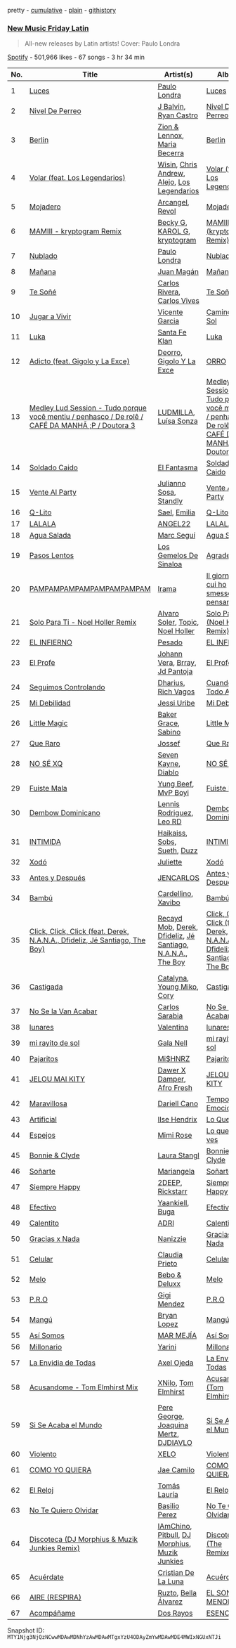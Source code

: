 pretty - [cumulative](/playlists/cumulative/37i9dQZF1DX1hVRardJ30X.md) - [plain](/playlists/plain/37i9dQZF1DX1hVRardJ30X) - [githistory](https://github.githistory.xyz/mackorone/spotify-playlist-archive/blob/main/playlists/plain/37i9dQZF1DX1hVRardJ30X)

### [New Music Friday Latin](https://open.spotify.com/playlist/37i9dQZF1DX1hVRardJ30X)

> All\-new releases by Latin artists! Cover: Paulo Londra

[Spotify](https://open.spotify.com/user/spotify) - 501,966 likes - 67 songs - 3 hr 34 min

| No. | Title | Artist(s) | Album | Length |
|---|---|---|---|---|
| 1 | [Luces](https://open.spotify.com/track/77UICuAzXRYuJqdhcy6R3m) | [Paulo Londra](https://open.spotify.com/artist/3vQ0GE3mI0dAaxIMYe5g7z) | [Luces](https://open.spotify.com/album/33y9UsVrEeUltpFdq8aPxZ) | 2:52 |
| 2 | [Nivel De Perreo](https://open.spotify.com/track/0nDGgXV5oI8TdAmWjUx65l) | [J Balvin](https://open.spotify.com/artist/1vyhD5VmyZ7KMfW5gqLgo5), [Ryan Castro](https://open.spotify.com/artist/7j6DKwmjbxvpQO8h914uEz) | [Nivel De Perreo](https://open.spotify.com/album/6uDeoe39q6zh4vNScJTTgr) | 2:31 |
| 3 | [Berlin](https://open.spotify.com/track/2IzV2SPZQLadtA46ni3ICq) | [Zion & Lennox](https://open.spotify.com/artist/21451j1KhjAiaYKflxBjr1), [Maria Becerra](https://open.spotify.com/artist/1DxLCyH42yaHKGK3cl5bvG) | [Berlin](https://open.spotify.com/album/3UoZyegj8BdpkwA2iSOwZa) | 4:06 |
| 4 | [Volar \(feat\. Los Legendarios\)](https://open.spotify.com/track/6hrLV324vAy3frmFZZvnEX) | [Wisin](https://open.spotify.com/artist/3E6xrwgnVfYCrCs0ePERDz), [Chris Andrew](https://open.spotify.com/artist/7vnithGAUscrk9Imtyr6Sd), [Alejo](https://open.spotify.com/artist/50sIhX3HytFEwQXZJLUZQE), [Los Legendarios](https://open.spotify.com/artist/0n6sKrG0xKAf8xmdqeNGke) | [Volar \(feat\. Los Legendarios\)](https://open.spotify.com/album/6ktIFKel3BO3Mv9VLvR6R1) | 3:33 |
| 5 | [Mojadero](https://open.spotify.com/track/6CuLgRNyiHtWcRCqFeZA8i) | [Arcangel](https://open.spotify.com/artist/4SsVbpTthjScTS7U2hmr1X), [Revol](https://open.spotify.com/artist/2wYOpkTJZGByNEOjEnSmoW) | [Mojadero](https://open.spotify.com/album/7ptOOr9s01AaepOVD7ACOl) | 2:39 |
| 6 | [MAMIII \- kryptogram Remix](https://open.spotify.com/track/46Lqs8FqqomRGmRmpm1Adx) | [Becky G](https://open.spotify.com/artist/4obzFoKoKRHIphyHzJ35G3), [KAROL G](https://open.spotify.com/artist/790FomKkXshlbRYZFtlgla), [kryptogram](https://open.spotify.com/artist/184mGxeseZkY2w05Nr4Tui) | [MAMIII \(kryptogram Remix\)](https://open.spotify.com/album/60CnppsgEGpKhlT4xV5TGz) | 3:29 |
| 7 | [Nublado](https://open.spotify.com/track/5JCquuXMmdXNypO32fPb0M) | [Paulo Londra](https://open.spotify.com/artist/3vQ0GE3mI0dAaxIMYe5g7z) | [Nublado](https://open.spotify.com/album/4Xzp1DYT87Uabsz9FutNyL) | 3:00 |
| 8 | [Mañana](https://open.spotify.com/track/6zt714oXx7CEE2XPTSiCeZ) | [Juan Magán](https://open.spotify.com/artist/1ackd5XprZEkH3McKbQD51) | [Mañana](https://open.spotify.com/album/1lw7fksyyscESEnD5W0I4O) | 3:18 |
| 9 | [Te Soñé](https://open.spotify.com/track/65ppBwrWamnB3tSmDZUYPz) | [Carlos Rivera](https://open.spotify.com/artist/39yVoqm6sYFvvqF1RciUVf), [Carlos Vives](https://open.spotify.com/artist/4vhNDa5ycK0ST968ek7kRr) | [Te Soñé](https://open.spotify.com/album/4KqGXxT87BWM8NSBmWsqYs) | 3:35 |
| 10 | [Jugar a Vivir](https://open.spotify.com/track/1QlZUoChINBN5BMRmZF0sS) | [Vicente Garcia](https://open.spotify.com/artist/2Otnykd696YidQYfEGVmNq) | [Camino al Sol](https://open.spotify.com/album/1XuG26LABHJVOLlf8VqkSN) | 3:45 |
| 11 | [Luka](https://open.spotify.com/track/0HOMEZoKV1y70FxcLmVEfX) | [Santa Fe Klan](https://open.spotify.com/artist/4tm8CEdm4pkQsEh4jIr9Yp) | [Luka](https://open.spotify.com/album/53nHorAyot2oj5yEjoMS3g) | 4:05 |
| 12 | [Adicto \(feat\. Gigolo y La Exce\)](https://open.spotify.com/track/2L6rsP2nThuVySclwSUkBT) | [Deorro](https://open.spotify.com/artist/6VD4UEUPvtsemqD3mmTqCR), [Gigolo Y La Exce](https://open.spotify.com/artist/7lCRuW6BSXGAsxuQV9lR0i) | [ORRO](https://open.spotify.com/album/05DvB52So1wX0F8txvQDHB) | 3:20 |
| 13 | [Medley Lud Session \- Tudo porque você mentiu / penhasco / De rolê / CAFÉ DA MANHÃ ;P / Doutora 3](https://open.spotify.com/track/3JFB72hbbt3zy30puJTc3q) | [LUDMILLA](https://open.spotify.com/artist/3CDoRporvSjdzTrm99a3gi), [Luísa Sonza](https://open.spotify.com/artist/4PzYKhC14sTJNEr0dzoo0d) | [Medley Lud Session \- Tudo porque você mentiu / penhasco / De rolê / CAFÉ DA MANHÃ ;P / Doutora 3](https://open.spotify.com/album/4rQEAhGCxPJFlkJGymvmyz) | 9:39 |
| 14 | [Soldado Caido](https://open.spotify.com/track/2R0XLhQjJWkAz6kOniuyOs) | [El Fantasma](https://open.spotify.com/artist/0my6Pg4I28dVcZLSpAkqhv) | [Soldado Caido](https://open.spotify.com/album/4dUfwpxtL9UyaZiNld8sSm) | 3:02 |
| 15 | [Vente Al Party](https://open.spotify.com/track/17ig894RClkWBNaVtENDrb) | [Julianno Sosa](https://open.spotify.com/artist/4IC2X34tZmHG3VfTbpzvwL), [Standly](https://open.spotify.com/artist/0rjms710nwQTdrQheXHJfz) | [Vente Al Party](https://open.spotify.com/album/341LvImqrdzts52GlxRFfE) | 2:24 |
| 16 | [Q\-Lito](https://open.spotify.com/track/1W9c0BUe6ETdtBfQyqeOgw) | [Sael](https://open.spotify.com/artist/6Itjwvv5YmsC8ZcI5N4Jux), [Emilia](https://open.spotify.com/artist/0AqlFI0tz2DsEoJlKSIiT9) | [Q\-Lito](https://open.spotify.com/album/7vy05msyjhqtzv6wgemce7) | 3:08 |
| 17 | [LALALA](https://open.spotify.com/track/0vjqOn8iw1jQygL4KK2JCu) | [ANGEL22](https://open.spotify.com/artist/77dCZ05TEfVFypRDzM1R44) | [LALALA](https://open.spotify.com/album/1oOiiAylUiGg1ccIvP5wha) | 2:42 |
| 18 | [Agua Salada](https://open.spotify.com/track/22QO6gby3fhNRkNVAFxp5v) | [Marc Seguí](https://open.spotify.com/artist/5FQ8tBUtIamA2hRtatrYUF) | [Agua Salada](https://open.spotify.com/album/3bKROtBqvLYbu3zXuRqR3W) | 3:33 |
| 19 | [Pasos Lentos](https://open.spotify.com/track/2gwWr4oV3hN9PVJZd3KDAe) | [Los Gemelos De Sinaloa](https://open.spotify.com/artist/1Zkxm1dM3HI3QkTmxUEVQA) | [Agradecido](https://open.spotify.com/album/3MKAMCVlSIMDWnnBihi6JH) | 2:04 |
| 20 | [PAMPAMPAMPAMPAMPAMPAMPAM](https://open.spotify.com/track/0N8UI3JyFSif4lKWLbb0mL) | [Irama](https://open.spotify.com/artist/5iot8OPcosJN9nCl7I5SdK) | [Il giorno in cui ho smesso di pensare](https://open.spotify.com/album/2yEInt9zls2ptLm9i6S22g) | 2:38 |
| 21 | [Solo Para Ti \- Noel Holler Remix](https://open.spotify.com/track/0sBqtbL5ec79SStdROXPCF) | [Alvaro Soler](https://open.spotify.com/artist/2urF8dgLVfDjunO0pcHUEe), [Topic](https://open.spotify.com/artist/0u6GtibW46tFX7koQ6uNJZ), [Noel Holler](https://open.spotify.com/artist/7GAYMj354pCJ0yazsS0ryj) | [Solo Para Ti \(Noel Holler Remix\)](https://open.spotify.com/album/3g83OZ26FKQOLNaUBKYOtM) | 2:52 |
| 22 | [EL INFIERNO](https://open.spotify.com/track/2DhbJTNWJ4ChxnMEcY0WAq) | [Pesado](https://open.spotify.com/artist/4BwiodzEp9Hwes5HeFjMVK) | [EL INFIERNO](https://open.spotify.com/album/5zM5b1Ha8HwK6w5xRO4DFf) | 3:37 |
| 23 | [El Profe](https://open.spotify.com/track/6Y5tKbcjaJ6G6QUFt4QkLi) | [Johann Vera](https://open.spotify.com/artist/3LP4XtcdBxAaO3ZevTTppB), [Brray](https://open.spotify.com/artist/1GKIlPFdcewHtpDVCQ8zmJ), [Jd Pantoja](https://open.spotify.com/artist/7yjRUA0Iz3VI4Kqa5oPJZK) | [El Profe](https://open.spotify.com/album/2l605nfzM6RDJlCAql8SwZ) | 3:26 |
| 24 | [Seguimos Controlando](https://open.spotify.com/track/13JM0SByzyhK1RmpzvVWxH) | [Dharius](https://open.spotify.com/artist/66RfYVdftqnuHRicyClgL0), [Rich Vagos](https://open.spotify.com/artist/1FCItwxfRieMGhR0eRxotU) | [Cuando Todo Acaba](https://open.spotify.com/album/6DBSL2wSLwqvbpBsgSyBKF) | 2:55 |
| 25 | [Mi Debilidad](https://open.spotify.com/track/4v0sauzLj1dl0qal8Df10K) | [Jessi Uribe](https://open.spotify.com/artist/3SN7I8KV2qBwTCZ4aNDcbS) | [Mi Debilidad](https://open.spotify.com/album/2pF1NY0OFobpsMF8lkzIRq) | 2:38 |
| 26 | [Little Magic](https://open.spotify.com/track/6axi7nQTwXEwLMUwsLyCdt) | [Baker Grace](https://open.spotify.com/artist/70RgxMmZhLLWxRlbUFQKR2), [Sabino](https://open.spotify.com/artist/0zgFL90nGTrH2iOMD8Vysy) | [Little Magic](https://open.spotify.com/album/29L5GAFo7YWC8wpj09Q11A) | 3:32 |
| 27 | [Que Raro](https://open.spotify.com/track/3ojvSojw2CF9fQDoAfAqJG) | [Jossef](https://open.spotify.com/artist/7kaC28XGoTp1ViSZAA0iuX) | [Que Raro](https://open.spotify.com/album/7dDFKnpDJYSKDLJ2941cgu) | 2:52 |
| 28 | [NO SÉ XQ](https://open.spotify.com/track/3e60SjZURG4z5bybg7Smp0) | [Seven Kayne](https://open.spotify.com/artist/4C29ETLBPmYKYwtJUepbJz), [Diablo](https://open.spotify.com/artist/38cfgJjmUEknY8JKyFBipW) | [NO SÉ XQ](https://open.spotify.com/album/2NtQ2Ke4PsNhL7DbWWKU0k) | 3:12 |
| 29 | [Fuiste Mala](https://open.spotify.com/track/5k4ONoxlb2FwxcMwEpQBz8) | [Yung Beef](https://open.spotify.com/artist/1rTUwYS38LkQTlT2fhikch), [MvP Boyi](https://open.spotify.com/artist/5SVFX6A9E7vOBlgQObFsbj) | [Fuiste Mala](https://open.spotify.com/album/2SrmkNrGZYsYHKD44uQa4v) | 3:20 |
| 30 | [Dembow Dominicano](https://open.spotify.com/track/6IiPbCJXLJbigeFoWuftWa) | [Lennis Rodriguez](https://open.spotify.com/artist/4Rzu63KnqMsThOdfkrJk1Z), [Leo RD](https://open.spotify.com/artist/7w0t8O8nbirfLvGJgKK0xk) | [Dembow Dominicano](https://open.spotify.com/album/1Q6G7NqJ3cN2rTtnNO25za) | 2:36 |
| 31 | [INTIMIDA](https://open.spotify.com/track/2MFyjfYPZOLzBM8ia0uuoO) | [Haikaiss](https://open.spotify.com/artist/53iGNetIf91uZx4Jb54cgb), [Sobs](https://open.spotify.com/artist/0zuan1WYTIhlisigYXsqY9), [Sueth](https://open.spotify.com/artist/4ZyBq7WEL7d2dDH0BkVDPX), [Duzz](https://open.spotify.com/artist/4oPnjkJcLqOim9KJxvIYMz) | [INTIMIDA](https://open.spotify.com/album/5wdZ0JfxOPf9wyBaz3Hc5a) | 4:42 |
| 32 | [Xodó](https://open.spotify.com/track/22Wxpf3RUrgvQkP6RifxHa) | [Juliette](https://open.spotify.com/artist/5coW9ioCpvEYGx4v1nvWec) | [Xodó](https://open.spotify.com/album/4ytS3bELXWGYJrQpr8LBA7) | 2:24 |
| 33 | [Antes y Después](https://open.spotify.com/track/39vUqgNFd28HlIdVHiUvik) | [JENCARLOS](https://open.spotify.com/artist/3f4OfcNtgL9MLgiyOdIHC7) | [Antes y Después](https://open.spotify.com/album/6nEDOSBu5NlkqvvT2UhB5A) | 3:08 |
| 34 | [Bambú](https://open.spotify.com/track/1plEI6CCsjh8715xICKH5A) | [Cardellino](https://open.spotify.com/artist/7HFja6X48hWE58m3pQnGV0), [Xavibo](https://open.spotify.com/artist/3v2sYzsuZVd0gAhMWgl9I7) | [Bambú](https://open.spotify.com/album/7wrlN9YNTdavYy5FMssb8n) | 2:48 |
| 35 | [Click, Click, Click \(feat\. Derek, N.A.N.A., Dfideliz, Jé Santiago, The Boy\)](https://open.spotify.com/track/51mUrluXyuMMaqSrKUtMiQ) | [Recayd Mob](https://open.spotify.com/artist/1QBWA6tuiZ0JuDluPqbe71), [Derek](https://open.spotify.com/artist/4Y0VwRwAOyJutxoVpPX4td), [Dfideliz](https://open.spotify.com/artist/0oNOkdVXXFaWC9tPb7Ol10), [Jé Santiago](https://open.spotify.com/artist/4xKfNBUXa00go8RU9TwwkI), [N.A.N.A.](https://open.spotify.com/artist/4W7msxIdip7RH18eBaToND), [The Boy](https://open.spotify.com/artist/2RDrgRouTQ289ET075WYuC) | [Click, Click, Click \(feat\. Derek, N.A.N.A., Dfideliz, Jé Santiago, The Boy\)](https://open.spotify.com/album/1GXvrGeWzEwpR7rx2hEzoT) | 4:24 |
| 36 | [Castigada](https://open.spotify.com/track/3j6Ad8n9AYj2YjMXvDkZOk) | [Catalyna](https://open.spotify.com/artist/7bwjYGg7DOoLpV3AFK2Jmz), [Young Miko](https://open.spotify.com/artist/3qsKSpcV3ncke3hw52JSMB), [Cory](https://open.spotify.com/artist/7o7FisMfKqVaysG1CSIWrr) | [Castigada](https://open.spotify.com/album/2xVbGAL132T4yXoJDS8TuL) | 3:16 |
| 37 | [No Se la Van Acabar](https://open.spotify.com/track/4p08aExlo3hW1MCgcq4awB) | [Carlos Sarabia](https://open.spotify.com/artist/1aLC6PgrX4A5tfrpQozpQw) | [No Se la Van Acabar](https://open.spotify.com/album/0NSdqtfZAUxUbXJTXuvMS2) | 3:02 |
| 38 | [lunares](https://open.spotify.com/track/7FHOlF1iITc5lYpBXgzGys) | [Valentina](https://open.spotify.com/artist/3ins7Wpq5xVFJi8wZdBAFI) | [lunares](https://open.spotify.com/album/6OmRozmFfSdu7iqogj00ER) | 2:30 |
| 39 | [mi rayito de sol](https://open.spotify.com/track/7BMm9hnSEuLnnCz8HZISiu) | [Gala Nell](https://open.spotify.com/artist/4CVNESQIOFNvurriZVBarY) | [mi rayito de sol](https://open.spotify.com/album/3qjxAg6zb19S8kLFvnUsr1) | 2:27 |
| 40 | [Pajaritos](https://open.spotify.com/track/0CQRTSbC3Rq4UOSaRSabIR) | [Mi$HNRZ](https://open.spotify.com/artist/1pnscOsCDX2GTRnmxT1l1C) | [Pajaritos](https://open.spotify.com/album/0nNveD2S6rEpGlFOwwqnHD) | 2:33 |
| 41 | [JELOU MAI KITY](https://open.spotify.com/track/6GVk9D4KVEFyo00ZAcAakr) | [Dawer X Damper](https://open.spotify.com/artist/4OGeO4jU4OMK0kWh69UhtY), [Afro Fresh](https://open.spotify.com/artist/3icVuXK76JsDyI3arnqetz) | [JELOU MAI KITY](https://open.spotify.com/album/64GvwBWSsOGe4WrV9De1IV) | 3:10 |
| 42 | [Maravillosa](https://open.spotify.com/track/2tvXFz2nrT37IeYoTrIYzp) | [Dariell Cano](https://open.spotify.com/artist/5aCpXuqGhGgQhqHtGObmJT) | [Temporadas Emocionales](https://open.spotify.com/album/6inLDeo1dofeIGKtY6QZfJ) | 4:07 |
| 43 | [Artificial](https://open.spotify.com/track/6XoQKu7aUJbEacUATgofzQ) | [Ilse Hendrix](https://open.spotify.com/artist/4nKY8xVK5R0lpdv2oDyraB) | [Lo Que Fue](https://open.spotify.com/album/4FVSZPUptXmNGninasYFhT) | 3:28 |
| 44 | [Espejos](https://open.spotify.com/track/6a6Zy6G2kqpavrBdw07Z5G) | [Mimi Rose](https://open.spotify.com/artist/0gm0s1Jbc0lIuzDLHH1SYB) | [Lo que no ves](https://open.spotify.com/album/1VS6jRkmlTR5IlbxNsDFGW) | 2:15 |
| 45 | [Bonnie & Clyde](https://open.spotify.com/track/0mOyIowLFXubWMYvtFhZVG) | [Laura Stangl](https://open.spotify.com/artist/006sULnXnohbBzQaISk1tr) | [Bonnie & Clyde](https://open.spotify.com/album/6DPILCbq9EhvuF3WgqnCct) | 2:58 |
| 46 | [Soñarte](https://open.spotify.com/track/1UJbPo4QxQPrteYZdNY00H) | [Mariangela](https://open.spotify.com/artist/6rbhHufoSGkldXNhOtb6Mf) | [Soñarte](https://open.spotify.com/album/7DvbHY38S9h6wUfQftT2E6) | 3:05 |
| 47 | [Siempre Happy](https://open.spotify.com/track/3aGf3ECy05mRNhthHjqlif) | [2DEEP](https://open.spotify.com/artist/1ky3PEixUHYvSHGeO8TSmb), [Rickstarr](https://open.spotify.com/artist/0ae72SdJTJ8D7VadVuUpEQ) | [Siempre Happy](https://open.spotify.com/album/3XhOTcxYjY05zs0m9rFmD6) | 3:34 |
| 48 | [Efectivo](https://open.spotify.com/track/0Lzi8cknbf4xdDJ33g538a) | [Yaankiell](https://open.spotify.com/artist/7sBi02659qvRMHC7dMdted), [Buga](https://open.spotify.com/artist/33GVoJ1RIiECrk1cdK9r3B) | [Efectivo](https://open.spotify.com/album/3Tzl3goW6sLH3x2E39T5O0) | 2:24 |
| 49 | [Calentito](https://open.spotify.com/track/0RmKplsJaVXkyWOjGMRzBZ) | [ADRI](https://open.spotify.com/artist/4dpXYalt8qXd3R4yLPQE7E) | [Calentito](https://open.spotify.com/album/5q5gjnonxhz2qDiKsa7TdA) | 2:20 |
| 50 | [Gracias x Nada](https://open.spotify.com/track/1MzHoEWtfuLGAtoxVk5fTZ) | [Nanizzie](https://open.spotify.com/artist/0sw69zXt3PgxRXvo1Czg3j) | [Gracias x Nada](https://open.spotify.com/album/2SRL17miIXiQ1aAonnxXU0) | 2:52 |
| 51 | [Celular](https://open.spotify.com/track/52SOOJbQK43ThZpzJPkjbQ) | [Claudia Prieto](https://open.spotify.com/artist/3sjhqldeYK5lqWkyefb1jG) | [Celular](https://open.spotify.com/album/596veIoeFm89apz1MbGoNE) | 2:46 |
| 52 | [Melo](https://open.spotify.com/track/4ebqXIKgRTn0z0h1rTnBc8) | [Bebo & Deluxx](https://open.spotify.com/artist/0zooY90x77JepDmoCJriwQ) | [Melo](https://open.spotify.com/album/1KhTTrm1rRmxSuKPb5tKcn) | 2:43 |
| 53 | [P.R.O](https://open.spotify.com/track/3zWNciDpBwCvoaofWNhQCp) | [Gigi Mendez](https://open.spotify.com/artist/4RjuvJDxYh4T6tmv44HTkT) | [P.R.O](https://open.spotify.com/album/2fobLUWu6g01J26PjJmwDc) | 2:28 |
| 54 | [Mangú](https://open.spotify.com/track/52CfE7nUB3ySxjExcCE9RI) | [Bryan Lopez](https://open.spotify.com/artist/1couBJZWhZRBC35IWgXAAo) | [Mangú](https://open.spotify.com/album/0BwXWU4vXu90jDo1iFKGqi) | 2:19 |
| 55 | [Así Somos](https://open.spotify.com/track/2mQCBWRqpS3KkJ3ZWT46Ra) | [MAR MEJÍA](https://open.spotify.com/artist/2W7MXufoOuXiXjPjjbjEmw) | [Así Somos](https://open.spotify.com/album/4rfWdU2hCV1DkcW6m6JiPI) | 3:01 |
| 56 | [Millonario](https://open.spotify.com/track/4VwGiRHLzIHy8246CNFOaz) | [Yarini](https://open.spotify.com/artist/7aCNfo4R5gZJLBFNvK3ITJ) | [Millonario](https://open.spotify.com/album/2uBJKk8Sa4YCiCSHjDhlos) | 2:29 |
| 57 | [La Envidia de Todas](https://open.spotify.com/track/0IvPb0xEJND417826kOFTx) | [Axel Ojeda](https://open.spotify.com/artist/5wzvImQPy7ZwU9MGRHz9Rf) | [La Envidia de Todas](https://open.spotify.com/album/5WP5cBGSgwsFV80zdEJCaW) | 3:37 |
| 58 | [Acusandome \- Tom Elmhirst Mix](https://open.spotify.com/track/43hx6vo47y6is09CZqdcAa) | [XNilo](https://open.spotify.com/artist/6ky3c4UqxSvK4Wm5Pds0gb), [Tom Elmhirst](https://open.spotify.com/artist/5WaP94Hy4PJeRJjaPb0emQ) | [Acusandome \(Tom Elmhirst Mix\)](https://open.spotify.com/album/664nyJpVkXoDqM1SLnFGLS) | 3:22 |
| 59 | [Si Se Acaba el Mundo](https://open.spotify.com/track/70D6xur4HaSfdA87RpLleO) | [Pere George](https://open.spotify.com/artist/6Ydc7A5Y0e2hWwGo14HSIF), [Joaquina Mertz](https://open.spotify.com/artist/7lSGnBub2g8JGbNDgmrXsJ), [DJDIAVLO](https://open.spotify.com/artist/5y3SNBsyXehfOzAQK3Q6rn) | [Si Se Acaba el Mundo](https://open.spotify.com/album/342ifRt2HOgNKKyIE0Lxbn) | 3:30 |
| 60 | [Violento](https://open.spotify.com/track/7a9vVkED7gtgUJRe9v7Mp7) | [XELO](https://open.spotify.com/artist/4INZSnJ9xwWNbb2JjDiJWi) | [Violento](https://open.spotify.com/album/3ESVUXlZJXpTW2Ri1I04by) | 2:42 |
| 61 | [COMO YO QUIERA](https://open.spotify.com/track/5gVH34A3RQhVAG6lAzavVo) | [Jae Camilo](https://open.spotify.com/artist/40S2INZWrAhcI6NlpY7mwC) | [COMO YO QUIERA](https://open.spotify.com/album/5Af1TYurNgLNeB6miRIHGd) | 2:59 |
| 62 | [El Reloj](https://open.spotify.com/track/5uMNQ1JX8iQrB8vbBtIiTn) | [Tomás Lauría](https://open.spotify.com/artist/0neHEgLsKKdPl2izN9qVzY) | [El Reloj](https://open.spotify.com/album/77T0wyBvVjvyqwKcRNsl5p) | 3:06 |
| 63 | [No Te Quiero Olvidar](https://open.spotify.com/track/5bxCG7uIGVSaOdfmLBjvdI) | [Basilio Perez](https://open.spotify.com/artist/0iPqZRHtnByPMjoKkb1Aqm) | [No Te Quiero Olvidar](https://open.spotify.com/album/5pGQhZ6wroptbBI5E5QYn1) | 2:56 |
| 64 | [Discoteca \(DJ Morphius & Muzik Junkies Remix\)](https://open.spotify.com/track/07UlKDypz2S0FzO547ma5U) | [IAmChino](https://open.spotify.com/artist/0b2GL7Y02vu50qieoQmw1w), [Pitbull](https://open.spotify.com/artist/0TnOYISbd1XYRBk9myaseg), [DJ Morphius](https://open.spotify.com/artist/0JG1qMChKnNWRh0GRgOJJN), [Muzik Junkies](https://open.spotify.com/artist/34DQTRbIYPLSGU2SkOTEja) | [Discoteca \(The Remixes\)](https://open.spotify.com/album/5T2m9L19ieWuuJycQ28mfY) | 3:43 |
| 65 | [Acuérdate](https://open.spotify.com/track/2rLpP1ofuW4sGSMKLQP8bk) | [Cristian De La Luna](https://open.spotify.com/artist/00ATzFYm8b97b1EA7n4URJ) | [Acuérdate](https://open.spotify.com/album/3xH78BWN4XCdU57JqpxMVm) | 4:00 |
| 66 | [AIRE \(RESPIRA\)](https://open.spotify.com/track/1G3v1LR4jjvkENdtmqUAFF) | [Ruzto](https://open.spotify.com/artist/5Ti7e3WlCPPlcsZfxqtzTo), [Bella Álvarez](https://open.spotify.com/artist/6dqfuonDrw9UdawWJIAGjs) | [EL SONERO MENOR](https://open.spotify.com/album/4j0K4tqaeHCZGlrH0XYYuC) | 4:05 |
| 67 | [Acompáñame](https://open.spotify.com/track/569bKVpeHVxSMlbacwCf9Q) | [Dos Rayos](https://open.spotify.com/artist/6oW8mrGWf9Hy3Q5sFr71Pc) | [ESENCIA](https://open.spotify.com/album/2E0rhaBfmakHJGAvoKcmcV) | 2:32 |

Snapshot ID: `MTY1Njg3NjQzNCwwMDAwMDNhYzAwMDAwMTgxYzU4ODAyZmYwMDAwMDE4MWIxNGUxNTJi`
